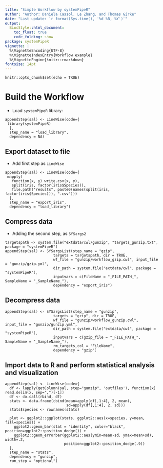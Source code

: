 ```yaml
---
title: "Simple Workflow by systemPipeR" 
author: "Author: Daniela Cassol, Le Zhang, and Thomas Girke"
date: "Last update: `r format(Sys.time(), '%d %B, %Y')`" 
output:
  BiocStyle::html_document:
    toc_float: true
    code_folding: show
package: systemPipeR
vignette: |
  %\VignetteEncoding{UTF-8}
  %\VignetteIndexEntry{Workflow example}
  %\VignetteEngine{knitr::rmarkdown}
fontsize: 14pt
---
```


```{r setup, include=FALSE}
knitr::opts_chunk$set(echo = TRUE)
```

# Build the Workflow 

- Load `systemPipeR` library:

```{r load_library, eval=TRUE, spr=TRUE}
appendStep(sal) <- LineWise(code={
 library(systemPipeR)
  }, 
  step_name = "load_library", 
  dependency = NA)
```

## Export dataset to file

- Add first step as `LineWise`

```{r export_iris, eval=TRUE, spr=TRUE}
appendStep(sal) <- LineWise(code={
 mapply(
   function(x, y) write.csv(x, y),
   split(iris, factor(iris$Species)),
   file.path("results", paste0(names(split(iris, factor(iris$Species))), ".csv")))
  }, 
  step_name = "export_iris", 
  dependency = "load_library")
```

## Compress data

- Adding the second step, as `SYSargs2` 

```{r gzip, eval=TRUE, spr=TRUE, spr.dep=TRUE}
targetspath <- system.file("extdata/cwl/gunzip", "targets_gunzip.txt", package = "systemPipeR")
appendStep(sal) <- SYSargsList(step_name = "gzip", 
                      targets = targetspath, dir = TRUE,
                      wf_file = "gunzip/workflow_gzip.cwl", input_file = "gunzip/gzip.yml",
                      dir_path = system.file("extdata/cwl", package = "systemPipeR"),
                      inputvars = c(FileName = "_FILE_PATH_", SampleName = "_SampleName_"), 
                      dependency = "export_iris")
```

## Decompress data

```{r gunzip, eval=TRUE, spr=TRUE}
appendStep(sal) <- SYSargsList(step_name = "gunzip", 
                      targets = "gzip", dir = TRUE,
                      wf_file = "gunzip/workflow_gunzip.cwl", input_file = "gunzip/gunzip.yml",
                      dir_path = system.file("extdata/cwl", package = "systemPipeR"),
                      inputvars = c(gzip_file = "_FILE_PATH_", SampleName = "_SampleName_"), 
                      rm_targets_col = "FileName", 
                      dependency = "gzip")
```

## Import data to R and perform statistical analysis and visualization 

```{r stats, eval=TRUE, spr=TRUE}
appendStep(sal) <- LineWise(code={
  df <- lapply(getColumn(sal, step="gunzip", 'outfiles'), function(x) read.delim(x, sep=",")[-1])
  df <- do.call(rbind, df)
  stats <- data.frame(cbind(mean=apply(df[,1:4], 2, mean),
                            sd=apply(df[,1:4], 2, sd)))
  stats$species <- rownames(stats)
  
  plot <- ggplot2::ggplot(stats, ggplot2::aes(x=species, y=mean, fill=species)) + 
    ggplot2::geom_bar(stat = "identity", color="black", position=ggplot2::position_dodge()) +
    ggplot2::geom_errorbar(ggplot2::aes(ymin=mean-sd, ymax=mean+sd), width=.2,
                           position=ggplot2::position_dodge(.9)) 
  }, 
  step_name = "stats", 
  dependency = "gunzip", 
  run_step = "optional")
```


